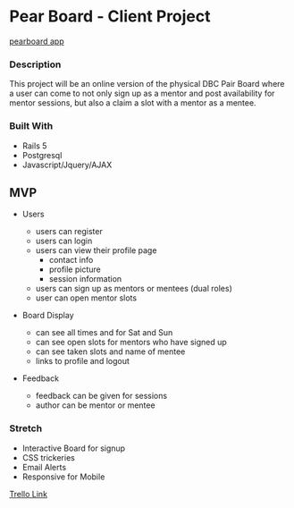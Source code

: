 # Pear Board - Client Project

[pearboard app](https://pearboard.herokuapp.com/)

### Description
This project will be an online version of the physical DBC Pair Board where a user can come to not only sign up as a mentor and post availability for mentor sessions, but also a claim a slot with a mentor as a mentee.

### Built With

- Rails 5
- Postgresql
- Javascript/Jquery/AJAX

## MVP

* Users
  * users can register
  * users can login
  * users can view their profile page
    * contact info
    * profile picture
    * session information
  * users can sign up as mentors or mentees (dual roles)
  * user can open mentor slots

* Board Display
  * can see all times and for Sat and Sun
  * can see open slots for mentors who have signed up
  * can see taken slots and name of mentee
  * links to profile and logout

* Feedback
  * feedback can be given for sessions
  * author can be mentor or mentee

### Stretch

* Interactive Board for signup
* CSS trickeries
* Email Alerts
* Responsive for Mobile

[Trello Link](https://trello.com/b/H2fabbsb/group-project)


